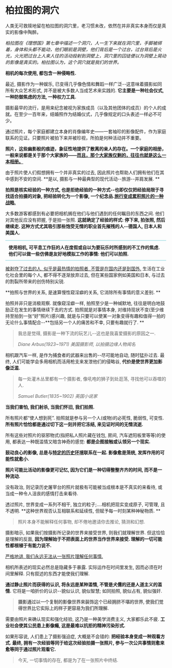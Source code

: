 # 柏拉图的洞穴

人类无可救赎地留在柏拉图的洞穴里，老习惯未改，依然在并非真实本身而仅是真实的影像中陶醉。

*柏拉图在《理想国》第七章中描述一个洞穴，人一生下来就在洞穴里，手脚被绑着，身体和头都不能动，他们眼前是洞壁，他们背后是一个过台，过台背后是火光，火光把过台上人来人往的活动投射到洞壁上，洞穴里的囚徒便以为洞壁上晃动的影像是真实的。柏拉图认为，这个洞穴就是我们的世界。*

**相机的每次使用, 都包含一种侵略性.**

最近, 摄影作为一种娱乐, 已变得几乎像色情和舞蹈一样广泛--这意味着摄影如同所有大众艺术形式, 并不是被大多数人当成艺术来实践的. **它主要是一种社会仪式, 一种防御焦虑的方法, 一种权力工具.**

摄影最早的流行，是用来纪念被视为家族成员（以及其他团体的成员）的个人的成就。在至少一百年来，结婚照作为结婚仪式，几乎像规定的口头表述一样必不可少。

通过照片，每个家庭都建立本身的肖像编年史——一套袖珍的影像配件，作为家庭联系的见证。只要照片被拍下来并被珍视，所拍是何种活动并不重要。

**照片，这些幽影般的痕迹，象征性地提供了散离的亲人的存在。一个家庭的相册，一般来说都是关于那个大家族的——<u>而且，那个大家族仅剩的，往往也就是这么一本相册。**</u>

由于照片使人们假想拥有一个并非真实的过去, 因此照片也帮助人们拥有他们在其中感到不安的空间. **是以, 摄影与一种最典型的现代活动--旅游--并肩发展. **

**拍照是核实经验的一种方式, 也是拒绝经验的一种方式--也即仅仅把经验局限于寻找适合拍摄的对象, 把经验转化为一个影像, 一个纪念品.<u>旅行变成累积照片的一种战略.</u>**

大多数游客都感到有必要把相机搁在他们与他们遇到的任何瞩目的东西之间. 他们对其他反应没有把握, 于是拍一张照. **这就确定了经验的样式: 停下来, 拍张照, 然后继续走. 这种方式尤其吸引那些饱受无情的职业首先摧残的人--德国人, 日本人和美国人.**

<div style="border-style:solid;border-width:2px 0px;border-color:powderblue;padding:10px;margin-bottom:10px;"><b>使用相机, 可平息工作狂的人在度假或自以为要玩乐时所感到的不工作的焦虑. 他们可以做一些仿佛是友好地模拟工作的事情: 他们可以拍照.</b></div>

<u>被剥夺了过去的人, 似乎是最热情的拍照者, 不管是在国内还是到国外.</u> 生活在工业化社会里的每个人, 都不得不逐渐放弃过去, 但在某些国家例如美国和日本, 与过去的割裂所带来的创伤特别尖锐. 

**拍照与世界的关系, 是速算慢性窥淫癖的关系, 它消除所有事情的意义差别. **

拍照并非只是消极观察. 就像窥淫癖一样, 拍照至少是一种缄默地, 往往是明白地鼓励正在发生的事情继续下去的方式. 拍照就是对事情本身, 对维持现状不变(至少维持至拍到一张“好”照片)感兴趣, 就是与只要可以使某一对象变得有趣和值得一拍的无论什么事情配合--**包括另一个人的痛苦和不幸, 只要有趣就行了. **

> 我总是觉得, 摄影是一种下流的玩艺儿--这也是我喜爱摄影的原因之一.
>
> *Diane Arbus(1923~1971) 美国摄影师, 以拍摄边缘人物闻名*

相机跟汽车一样, 是作为捕食者的武器来出售的--尽可能地自动, 随时猛扑过去. 最终, 人们可能学会多用相机而活用枪支来发泄他们的侵略谷, **代价是使世界更加影像泛滥.**

> 每一处灌木丛里都有一个摄影者, 像吼咆的狮子到处逛荡, 寻找他可以吞噬的人.
>
> *Samuel Butler(1835~1902) 英国小说家*

**当我们害怕, 我们射杀, 当我们怀旧, 我们拍照.**

所有照片都“使人想到死”. 拍照就是参与另一个人(或物)的必死性, 脆弱性, 可变性. **所有照片恰恰都是通过切下这一刻并把它冻结, 来见证时间的无情流逝.**

所有这些对照片的驱邪物式(指把私人照片藏在钱包, 房间, 汽车遮阳板里等等)的使用, 都表达一种既滥情又暗含神奇的感觉: **都是企图接触或认领另一个现实.**

**鼓动良心的影像, 总是与<u>特定的历史环境</u>联系在一起. 影像愈是笼统, 发挥作用的可能性就愈小.**

**照片可能比活动的影像更可记忆, 因为它们是一种切得整整齐齐的时间, 而不是一种流动.**

没有政治, 则记录历史屠宰台的照片就极有可能被当成根本是不真实的来看待, 或当成一种令人沮丧的感情打击来看待.

透过照片, 世界变成一系列不相干, 独立的粒子;....相机把现实变成原子, 可管理, 且不透明. **这种世界观否认互相联系和延续性, 但赋予每一时刻某种神秘物质. **

> 照片本身不能解释任何事物, 却不倦地邀请你去推论, 猜测和幻想.

摄影暗示, 如果我们按摄影所记录的世界来接受世界, 则我们就理解世界. 但这恰恰是理解的反面, **因为理解始于不把表面上的世界当作世界来接受. 理解的一切可能性都根植于有能力说不.** 

<u>严格地讲, 我们永远无法从一张照片理解任何事情.</u>

相机所表述的现实必然总是隐藏多于暴露. 实际运作在时间里发生, 因而必须在时间里解释. 只有叙述的东西才能使我们理解.

**通过静止照片而获得的认识, 将永远是某种滥情, 不管是犬儒的还是人道主义的滥情.** 它将是一咱折价的认识--貌似认识, 貌似智慧; 如同拍照, 貌似占有, 貌似强奸. 

>  **摄影通过以一个复制的影像世界来装饰这个已经拥挤不堪的世界, 使我们觉得世界比它实际上的样子更容易为我们所理解.**

需要由照片来确认现实和强化经验, 这乃是一种美学消费主义, 大家都乐此不疲. **工业社会使其公民患上影像瘾, 这是最难以抗拒的精神污染形式.**

如果形容说, 人们患上了摄影强迫症, 大概是不会错的: **把经验本身变成一种观看方式. 最终, 拥有一次经验等同于给这次经验拍摄一张照片, 参与一次公共事情则愈来愈等同于通过照片观看它.**

> 今天, 一切事情的存在, 都是为了在一张照片中终结.

